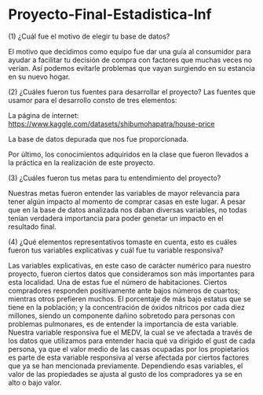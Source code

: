 # Proyecto-Final-Estadistica-Inf
(1) ¿Cuál fue el motivo de elegir tu base de datos?

El motivo que decidimos como equipo fue dar una guía al consumidor para ayudar a facilitar tu decisión de compra con factores que muchas veces no verían. 
Así podemos evitarle problemas que vayan surgiendo en su estancia en su nuevo hogar.

(2) ¿Cuáles fueron tus fuentes para desarrollar el proyecto?
Las fuentes que usamor para el desarrollo consto de tres elementos: 

La página de internet: https://www.kaggle.com/datasets/shibumohapatra/house-price

La base de datos depurada que nos fue proporcionada.

Por último, los conocimientos adquiridos en la clase que fueron llevados a la práctica en la realización de este proyecto.

(3) ¿Cuáles fueron tus metas para tu entendimiento del proyecto? 

Nuestras metas fueron entender las variables de mayor relevancia para tener algún impacto al momento de comprar casas en este lugar. 
A pesar que en la base de datos analizada nos daban diversas variables, no todas tenían verdadera importancia para poder genetar un impacto en el resultado final.

(4) ¿Qué elementos representativos tomaste en cuenta, esto es cuáles fueron tus variables explicativas y cuál fue tu variable responsiva?

Las variables explicativas, en este caso de carácter numérico para nuestro proyecto, fueron ciertos datos que consideramos son más importantes para esta localidad.
Una de estas fue el número de habitaciones. Ciertos compradores responden positivamente ante bajos números de cuartos; mientras otros prefieren muchos.
El porcentaje de más bajo estatus que se tiene en la población; y la concentración de óxidos nítricos por cada diez millones, siendo un componente dañino sobretodo para personas con problemas pulmonares, es de entender la importancia de esta variable.
Nuestra variable responsiva fue el MEDV, la cual se ve afectada a través de los datos que utilizamos para entender hacia qué va dirigido el gust de cada persona, ya que el valor medio de las casas ocupadas por los propietarios es parte de esta variable responsiva al verse afectada por ciertos factores que ya se han mencionada previamente.
Dependiendo esas variables, el valor de las propiedades se ajusta al gusto de los compradores ya se en alto o bajo valor.
